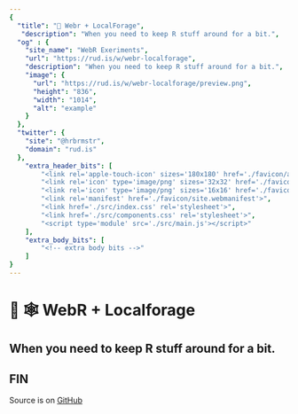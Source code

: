 ```yaml
---
{
  "title": "🧪 Webr + LocalForage",
   "description": "When you need to keep R stuff around for a bit.",
  "og" : {
    "site_name": "WebR Exeriments",
    "url": "https://rud.is/w/webr-localforage",
    "description": "When you need to keep R stuff around for a bit.",
    "image": {
      "url": "https://rud.is/w/webr-localforage/preview.png",
      "height": "836",
      "width": "1014",
      "alt": "example"
    }
  },
  "twitter": {
    "site": "@hrbrmstr",
    "domain": "rud.is"
  },
	"extra_header_bits": [
		"<link rel='apple-touch-icon' sizes='180x180' href='./favicon/apple-touch-icon.png'>",
		"<link rel='icon' type='image/png' sizes='32x32' href='./favicon/favicon-32x32.png'>",
		"<link rel='icon' type='image/png' sizes='16x16' href='./favicon/favicon-16x16.png'>",
		"<link rel='manifest' href='./favicon/site.webmanifest'>",
		"<link href='./src/index.css' rel='stylesheet'>",		
		"<link href='./src/components.css' rel='stylesheet'>",		
		"<script type='module' src='./src/main.js'></script>"
	],
	"extra_body_bits": [
		"<!-- extra body bits -->"
	]
}
---
```

# 🧪 🕸️ WebR + Localforage

<status-message id="webr-status" text="WebR Loading…"></status-message>

## When you need to keep R stuff around for a bit.

<action-button id="action" label=""></action-button>

<simple-message id="msg"></simple-message>

<data-frame-view id="mtcars2" label="Copy of mtcars (serialized to local storage)"></data-frame-view>

## FIN

Source is on [GitHub](https://github.com/hrbrmstr/webr-localforage)